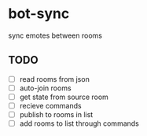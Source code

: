 # bot-sync
 sync emotes between rooms

## TODO
- [ ] read rooms from json
- [ ] auto-join rooms
- [ ] get state from source room
- [ ] recieve commands
- [ ] publish to rooms in list
- [ ] add rooms to list through commands